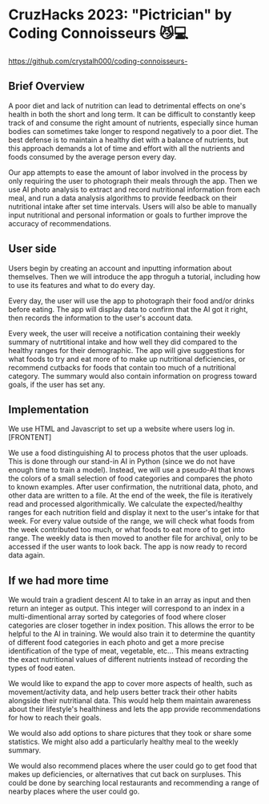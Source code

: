 # CruzHacks 2023: "Pictrician" by Coding Connoisseurs 😼💻
https://github.com/crystalh000/coding-connoisseurs-

## Brief Overview

A poor diet and lack of nutrition can lead to detrimental effects on one's health in both the short and long term. It can be difficult to constantly keep track of and consume the right amount of nutrients, especially since human bodies can sometimes take longer to respond negatively to a poor diet. The best defense is to maintain a healthy diet with a balance of nutrients, but this approach demands a lot of time and effort with all the nutrients and foods consumed by the average person every day.

Our app attempts to ease the amount of labor involved in the process by only requiring the user to photograph their meals through the app. Then we use AI photo analysis to extract and record nutritional information from each meal, and run a data analysis algorithms to provide feedback on their nutritional intake after set time intervals. Users will also be able to manually input nutritional and personal information or goals to further improve the accuracy of recommendations.

## User side

Users begin by creating an account and inputting information about themselves. Then we will introduce the app throguh a tutorial, including how to use its features and what to do every day.

Every day, the user will use the app to photograph their food and/or drinks before eating. The app will display data to confirm that the AI got it right, then records the information to the user's account data.

Every week, the user will receive a notification containing their weekly summary of nutrtitional intake and how well they did compared to the healthy ranges for their demographic. The app will give suggestions for what foods to try and eat more of to make up nutritional deficiencies, or recommend cutbacks for foods that contain too much of a nutritional category. The summary would also contain information on progress toward goals, if the user has set any.

## Implementation

We use HTML and Javascript to set up a website where users log in. [FRONTENT]

We use a food distinguishing AI to process photos that the user uploads. This is done through our stand-in AI in Python (since we do not have enough time to train a model). Instead, we will use a pseudo-AI that knows the colors of a small selection of food categories and compares the photo to known examples. After user confirmation, the nutritional data, photo, and other data are written to a file. At the end of the week, the file is iteratively read and processed algorithmically. We calculate the expected/healthy ranges for each nutrition field and display it next to the user's intake for that week. For every value outside of the range, we will check what foods from the week contributed too much, or what foods to eat more of to get into range. The weekly data is then moved to another file for archival, only to be accessed if the user wants to look back. The app is now ready to record data again.

## If we had more time

We would train a gradient descent AI to take in an array as input and then return an integer as output. This integer will correspond to an index in a multi-dimentional array sorted by categories of food where closer categories are closer together in index position. This allows the error to be helpful to the AI in training. We would also train it to determine the quantity of different food categories in each photo and get a more precise identification of the type of meat, vegetable, etc... This means extracting the exact nutritional values of different nutrients instead of recording the types of food eaten.

We would like to expand the app to cover more aspects of health, such as movement/activity data, and help users better track their other habits alongside their nutritianal data. This would help them maintain awareness about their lifestyle's healthiness and lets the app provide recommendations for how to reach their goals.

We would also add options to share pictures that they took or share some statistics. We might also add a particularly healthy meal to the weekly summary.

We would also recommend places where the user could go to get food that makes up deficiencies, or alternatives that cut back on surpluses. This could be done by searching local restaurants and recommending a range of nearby places where the user could go.